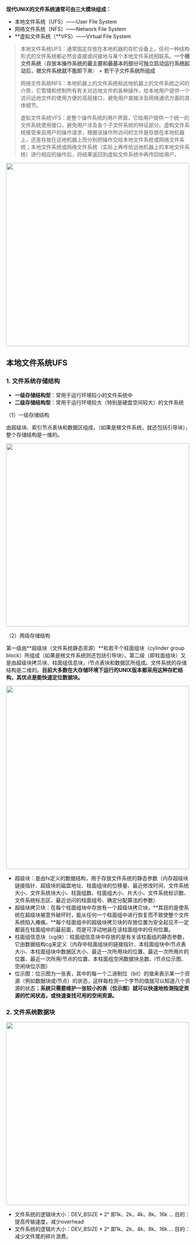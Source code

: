 

















**现代UNIX的文件系统通常可由三大模块组成：**

- 本地文件系统（UFS）——User File System
- 网络文件系统（NFS）——Network File System
- **虚拟文件系统（**VFS）——Virtual File System

> 本地文件系统UFS：通常固定存放在本地机器的存贮设备上，任何一种结构形式的文件系统都必然会直接或间接地与某个本地文件系统相联系。**一个根文件系统**（**存放本操作系统的最主要和最基本的部分可独立启动运行系统起动后，根文件系统就不能卸下来**） **+** **若干子文件系统所组成**
>
> 网络文件系统NFS：本地机器上的文件系统和远地机器上的文件系统之间的介质，它管理和控制所有有关对远地文件的各种操作，给本地用户提供一个访问远地文件的使用方便的高层接口，避免用户直接涉及网络通讯方面的具体细节。
>
> 虚拟文件系统VFS：是整个操作系统的用户界面，它给用户提供一个统一的文件系统使用接口，避免用户涉及各个子文件系统的特征部分。虚构文件系统接受来自用户的操作请求，根据该操作所访问的文件是存放在本地机器上，还是存放在远地机器上而分别把操作交给本地文件系统或网络文件系统；本地文件系统或网络文件系统（实际上再传给远地机器上的本地文件系统）进行相应的操作后，将结果返回到虚拟文件系统中再传回给用户。

<img src="https://superman-cant-fly.gitee.io/pics/2021-10-11.9.03.12.png" width = "500"/>

## 本地文件系统UFS

### 1. 文件系统存储结构

- **一级存储结构型**：常用于运行环境较小的文件系统中
- **二级存储结构型**：常用于运行环境较大（特别是硬盘空间较大）的文件系统

（1）一级存储结构

由超级块、索引节点表块和数据区组成，（如果是根文件系统，就还包括引导块），整个存储结构是一维的。

<img src="https://superman-cant-fly.gitee.io/pics/2021-10-11.9.03.12.png" width = "500"/>

（2）两级存储结构

第一级由**超级块（文件系统静态资源）**和若干个柱面组块（cylinder group block）所组成（如果是根文件系统则还包括引导块）。第二级（即柱面组块）又是由超级块拷贝块、柱面组信息块，i节点表块和数据区所组成。文件系统的存储结构是二维的。**目前大多数在大存储环境下运行的UNIX版本都采用这种存贮结构，其优点是能快速定位数据块。**

<img src="https://superman-cant-fly.gitee.io/pics/2021-10-11.9.03.12.png" width = "500"/>

- 超级块：是由fs定义的数据结构，用于存放文件系统的静态参数（内存超级块链接指针、超级块的磁盘地址、柱面组块的位移量、最近修改时间、文件系统大小、文件系统块大小、柱面组数、柱面组大小、片大小、文件系统标识数、文件系统标志区、最近访问的柱面组号、确定分配算法的参数）
- 超级块拷贝块：在每个柱面组块中存放有一个超级块拷贝块，**其目的是使系统在超级块被意外破坏时，能从任何一个柱面组中进行恢复而不致使整个文件系统陷入瘫痪。**每个柱面组中的超级块拷贝块的存放位置为安全起见不一定都装在柱面组中的最前面，而是可浮动地装在该柱面组中的任何位置。
- 柱面组信息块（cg块）：柱面组信息块中存放的是有关该柱面组的静态参数，它由数据结构cg来定义（内存中柱面组块的链接指针、本柱面组块中i节点表大小、本柱面组块中数据区大小、最近一次所用块的位置、最近一次所用片的位置、最近一次所用i节点的位置、本柱面组空闲数据块总数、i节点位示图、空闲块位示图）
- 位示图：位示图为一张表，其中的每一个二进制位（bit）的值来表示某一个资源（例如数据块或i节点）的状态，这样每检测一个字节的值就可以知道八个资源的状态；**系统只需要维护一张较小的表（位示图）就可以快速地检测指定资源的忙闲状态，或快速查找可用的空闲资源。**

### 2. 文件系统数据块

<img src="https://superman-cant-fly.gitee.io/pics/2021-10-11.9.03.12.png" width = "500"/>

- 文件系统的逻辑块大小：DEV_BSIZE * 2ⁿ 即1k、2k、4k、8k、16k …
  目的：提高传输速度，减少overhead
- 文件系统的逻辑片大小：DEV_BSIZE * 2ⁿ 即1k、2k、4k、8k、16k …
  目的：减少文件尾的碎片浪费。